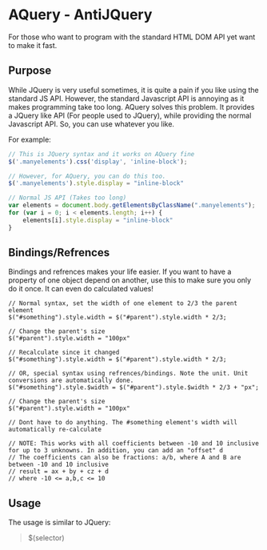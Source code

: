 # AQuery - AntiJQuery

For those who want to program with the standard HTML DOM API yet want to make it fast.

## Purpose
While JQuery is very useful sometimes, it is quite a pain if you like using the standard JS API. However, the standard Javascript API is annoying as it makes programming take too long. AQuery solves this problem. It provides a JQuery like API (For people used to JQuery), while providing the normal Javascript API. So, you can use whatever you like.


For example:

```js
// This is JQuery syntax and it works on AQuery fine
$('.manyelements').css('display', 'inline-block');

// However, for AQuery, you can do this too.
$('.manyelements').style.display = "inline-block"

// Normal JS API (Takes too long)
var elements = document.body.getElementsByClassName(".manyelements");
for (var i = 0; i < elements.length; i++) {
    elements[i].style.display = "inline-block"
}

```

## Bindings/Refrences

Bindings and refrences makes your life easier. If you want to have a property of one object depend on another, use this to make sure you only do it once. It can even do calculated values!

```
// Normal syntax, set the width of one element to 2/3 the parent element
$("#something").style.width = $("#parent").style.width * 2/3;

// Change the parent's size
$("#parent").style.width = "100px"

// Recalculate since it changed
$("#something").style.width = $("#parent").style.width * 2/3;

// OR, special syntax using refrences/bindings. Note the unit. Unit conversions are automatically done.
$("#something").style.$width = $("#parent").style.$width * 2/3 + "px";

// Change the parent's size
$("#parent").style.width = "100px"

// Dont have to do anything. The #something element's width will automatically re-calculate

// NOTE: This works with all coefficients between -10 and 10 inclusive for up to 3 unknowns. In addition, you can add an "offset" d
// The coefficients can also be fractions: a/b, where A and B are between -10 and 10 inclusive
// result = ax + by + cz + d
// where -10 <= a,b,c <= 10
```

## Usage

The usage is similar to JQuery:

> $(selector)

